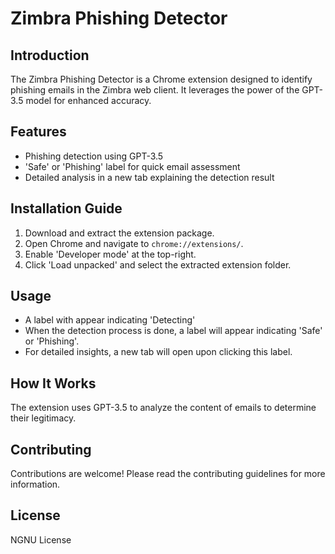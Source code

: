 # Zimbra Phishing Detector

## Introduction
The Zimbra Phishing Detector is a Chrome extension designed to identify phishing emails in the Zimbra web client. It leverages the power of the GPT-3.5 model for enhanced accuracy.

## Features
- Phishing detection using GPT-3.5
- 'Safe' or 'Phishing' label for quick email assessment
- Detailed analysis in a new tab explaining the detection result

## Installation Guide
1. Download and extract the extension package.
2. Open Chrome and navigate to `chrome://extensions/`.
3. Enable 'Developer mode' at the top-right.
4. Click 'Load unpacked' and select the extracted extension folder.

## Usage
- A label with appear indicating 'Detecting'
- When the detection process is done, a label will appear indicating 'Safe' or 'Phishing'.
- For detailed insights, a new tab will open upon clicking this label.

## How It Works
The extension uses GPT-3.5 to analyze the content of emails to determine their legitimacy.

## Contributing
Contributions are welcome! Please read the contributing guidelines for more information.

## License
NGNU License